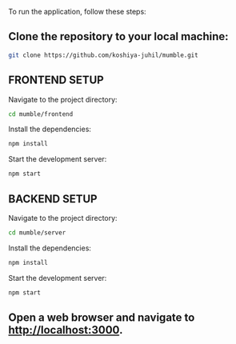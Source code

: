 To run the application, follow these steps:

## Clone the repository to your local machine:
```sh
git clone https://github.com/koshiya-juhil/mumble.git
```

## FRONTEND SETUP
Navigate to the project directory:
```sh
cd mumble/frontend
```

Install the dependencies:
```sh
npm install
```

Start the development server:
```sh
npm start
```

## BACKEND SETUP
Navigate to the project directory:
```sh
cd mumble/server
```

Install the dependencies:
```sh
npm install
```

Start the development server:
```sh
npm start
```

## Open a web browser and navigate to [http://localhost:3000](http://localhost:3000).



